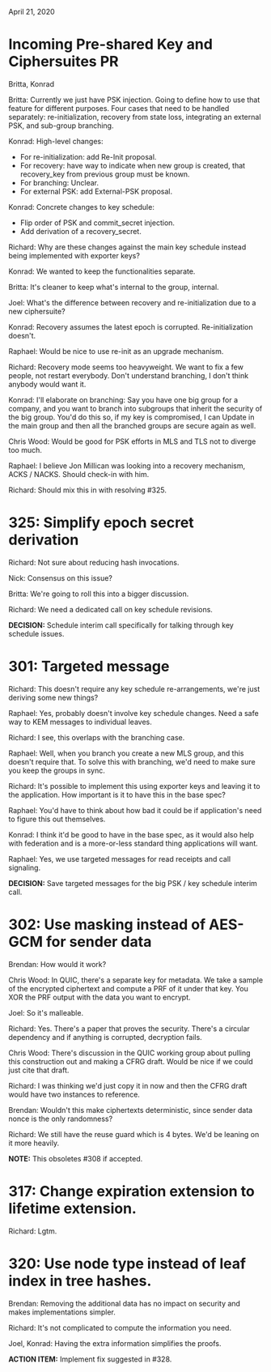 April 21, 2020

# Incoming Pre-shared Key and Ciphersuites PR

Britta, Konrad

Britta: Currently we just have PSK injection. Going to define how to use that
feature for different purposes. Four cases that need to be handled separately:
re-initialization, recovery from state loss, integrating an external PSK, and
sub-group branching.

Konrad: High-level changes:
- For re-initialization: add Re-Init proposal.
- For recovery: have way to indicate when new group is created, that
  recovery_key from previous group must be known.
- For branching: Unclear.
- For external PSK: add External-PSK proposal.

Konrad: Concrete changes to key schedule:
- Flip order of PSK and commit_secret injection.
- Add derivation of a recovery_secret.

Richard: Why are these changes against the main key schedule instead being
implemented with exporter keys?

Konrad: We wanted to keep the functionalities separate.

Britta: It's cleaner to keep what's internal to the group, internal.

Joel: What's the difference between recovery and re-initialization due to a new
ciphersuite?

Konrad: Recovery assumes the latest epoch is corrupted. Re-initialization
doesn't.

Raphael: Would be nice to use re-init as an upgrade mechanism.

Richard: Recovery mode seems too heavyweight. We want to fix a few people, not
restart everybody. Don't understand branching, I don't think anybody would want
it.

Konrad: I'll elaborate on branching: Say you have one big group for a company,
and you want to branch into subgroups that inherit the security of the big
group. You'd do this so, if my key is compromised, I can Update in the main
group and then all the branched groups are secure again as well.

Chris Wood: Would be good for PSK efforts in MLS and TLS not to diverge too
much.

Raphael: I believe Jon Millican was looking into a recovery mechanism, ACKS /
NACKS. Should check-in with him.

Richard: Should mix this in with resolving #325.


# 325: Simplify epoch secret derivation

Richard: Not sure about reducing hash invocations.

Nick: Consensus on this issue?

Britta: We're going to roll this into a bigger discussion.

Richard: We need a dedicated call on key schedule revisions.

**DECISION:** Schedule interim call specifically for talking through key
schedule issues.


# 301: Targeted message

Richard: This doesn't require any key schedule re-arrangements, we're just
deriving some new things?

Raphael: Yes, probably doesn't involve key schedule changes. Need a safe way to
KEM messages to individual leaves.

Richard: I see, this overlaps with the branching case.

Raphael: Well, when you branch you create a new MLS group, and this doesn't
require that. To solve this with branching, we'd need to make sure you keep the
groups in sync.

Richard: It's possible to implement this using exporter keys and leaving it to
the application. How important is it to have this in the base spec?

Raphael: You'd have to think about how bad it could be if application's need to
figure this out themselves.

Konrad: I think it'd be good to have in the base spec, as it would also help
with federation and is a more-or-less standard thing applications will want.

Raphael: Yes, we use targeted messages for read receipts and call signaling.

**DECISION:** Save targeted messages for the big PSK / key schedule interim
call.


# 302: Use masking instead of AES-GCM for sender data

Brendan: How would it work?

Chris Wood: In QUIC, there's a separate key for metadata. We take a sample of
the encrypted ciphertext and compute a PRF of it under that key. You XOR the PRF
output with the data you want to encrypt.

Joel: So it's malleable.

Richard: Yes. There's a paper that proves the security. There's a circular
dependency and if anything is corrupted, decryption fails.

Chris Wood: There's discussion in the QUIC working group about pulling this
construction out and making a CFRG draft. Would be nice if we could just cite
that draft.

Richard: I was thinking we'd just copy it in now and then the CFRG draft would
have two instances to reference.

Brendan: Wouldn't this make ciphertexts deterministic, since sender data nonce
is the only randomness?

Richard: We still have the reuse guard which is 4 bytes. We'd be leaning on it
more heavily.

**NOTE:** This obsoletes #308 if accepted.


# 317: Change expiration extension to lifetime extension.

Richard: Lgtm.


# 320: Use node type instead of leaf index in tree hashes.

Brendan: Removing the additional data has no impact on security and makes
implementations simpler.

Richard: It's not complicated to compute the information you need.

Joel, Konrad: Having the extra information simplifies the proofs.

**ACTION ITEM:** Implement fix suggested in #328.
